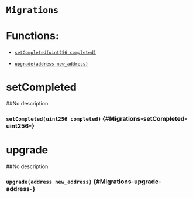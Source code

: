 # `Migrations`

# Functions:

- [`setCompleted(uint256 completed)`](#Migrations-setCompleted-uint256-)

- [`upgrade(address new_address)`](#Migrations-upgrade-address-)

# setCompleted

##No description

### `setCompleted(uint256 completed)` {#Migrations-setCompleted-uint256-}

# upgrade

##No description

### `upgrade(address new_address)` {#Migrations-upgrade-address-}
